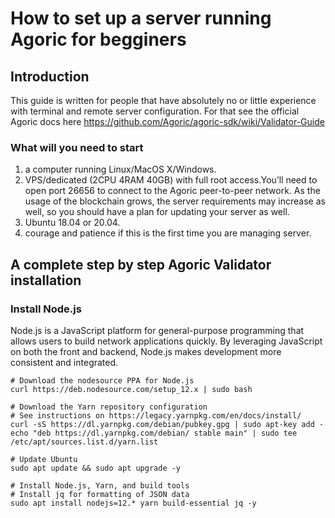 # How to set up a server running Agoric for begginers
## Introduction
This guide is written for people that have absolutely no or little experience with terminal and remote server configuration. For that see the official Agoric docs here https://github.com/Agoric/agoric-sdk/wiki/Validator-Guide
### What will you need to start
1. a computer running Linux/MacOS X/Windows.
2. VPS/dedicated (2CPU 4RAM 40GB)  with full root access.You’ll need to open port 26656 to connect to the Agoric peer-to-peer network. As the usage of the blockchain grows, the server requirements may increase as well, so you should have a plan for updating your server as well.
3. Ubuntu 18.04 or 20.04.
4. courage and patience if this is the first time you are managing server.
## A complete step by step **Agoric Validator installation**
### Install Node.js
Node.js is a JavaScript platform for general-purpose programming that allows users to build network applications quickly. By leveraging JavaScript on both the front and backend, Node.js makes development more consistent and integrated.
```
# Download the nodesource PPA for Node.js
curl https://deb.nodesource.com/setup_12.x | sudo bash

# Download the Yarn repository configuration
# See instructions on https://legacy.yarnpkg.com/en/docs/install/
curl -sS https://dl.yarnpkg.com/debian/pubkey.gpg | sudo apt-key add -
echo "deb https://dl.yarnpkg.com/debian/ stable main" | sudo tee /etc/apt/sources.list.d/yarn.list

# Update Ubuntu
sudo apt update && sudo apt upgrade -y

# Install Node.js, Yarn, and build tools
# Install jq for formatting of JSON data
sudo apt install nodejs=12.* yarn build-essential jq -y
```
